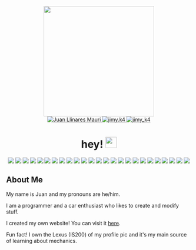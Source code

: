 <div id="header" style="text-align: center;">
    <div align=center>
        <img src="https://media.giphy.com/media/K77lWFobBeX5xcLsdp/giphy.gif?cid=790b7611mpmwrvlnskc2hvjeivfi2mypxl8utqmxbuvfsmcg&ep=v1_stickers_search&rid=giphy.gif&ct=s" width="300">
    </div>
</div>

<div id="badges" align="center">
  <a href="https://www.linkedin.com/in/juan-llinares-mauri/">
    <img src="https://img.shields.io/badge/LinkedIn-blue?style=for-the-badge&logo=linkedin&logoColor=white" alt="Juan Llinares Mauri"/>
  </a>
  <a href="https://www.instagram.com/jimy.k4">
    <img src="https://img.shields.io/badge/Instagram-pink?style=for-the-badge&logo=instagram&logoColor=white" alt="jimy.k4"/>
  </a>
  <a href="https://www.twitter.com/jimy_k4">
    <img src="https://img.shields.io/badge/X-black?style=for-the-badge&logo=X&logoColor=white" alt="jimy_k4"/>
  </a>
</div>

<h1 align="center">
  hey!
  <img src="https://media.giphy.com/media/hvRJCLFzcasrR4ia7z/giphy.gif" width="30px"/>
</h1>

<div id="badges" align="center">
  <a>
    <img src="https://img.shields.io/badge/C-grey?style=for-the-badge&logo=C&logoColor=white"/>
  </a>
  <a>
    <img src="https://img.shields.io/badge/cplusplus-blue?style=for-the-badge&logo=cplusplus&logoColor=white"/>
  </a>
  <a>
    <img src="https://img.shields.io/badge/csharp-lightgrey?style=for-the-badge&logo=csharp&logoColor=white"/>
  </a>
  <a>
    <img src="https://img.shields.io/badge/CSS-blue?style=for-the-badge&logo=CSS3&logoColor=white"/>
  </a>
  <a>
    <img src="https://img.shields.io/badge/HTML5-orange?style=for-the-badge&logo=HTML5&logoColor=white"/>
  </a>
  <a>
    <img src="https://img.shields.io/badge/Java-red?style=for-the-badge&logo=Java&logoColor=white"/>
  </a>
  <a>
    <img src="https://img.shields.io/badge/javascript-orange?style=for-the-badge&logo=javascript&logoColor=white"/>
  </a>
  <a>
    <img src="https://img.shields.io/badge/Keras-red?style=for-the-badge&logo=Keras&logoColor=white"/>
  </a>
  <a>
    <img src="https://img.shields.io/badge/KOP-darkgreen?style=for-the-badge&logoColor=white"/>
  </a>
  <a>
    <img src="https://img.shields.io/badge/Laravel-red?style=for-the-badge&logo=Laravel&logoColor=white"/>
  </a>
  <a>
    <img src="https://img.shields.io/badge/Latex-green?style=for-the-badge&logo=Latex&logoColor=white"/>
  </a>
  <a>
    <img src="https://img.shields.io/badge/LLVM--Tracer-red?style=for-the-badge&logo=LLVM&logoColor=white"/>
  </a>
  <a>
    <img src="https://img.shields.io/badge/MariaDB-blue?style=for-the-badge&logo=MariaDB&logoColor=white"/>
  </a>
  <a>
    <img src="https://img.shields.io/badge/MatLab-red?style=for-the-badge&logo=Mathworks&logoColor=white"/>
  </a>
  <a>
    <img src="https://img.shields.io/badge/MySQL-blue?style=for-the-badge&logo=MySQL&logoColor=white"/>
  </a>
  <a>
    <img src="https://img.shields.io/badge/.NET-purple?style=for-the-badge&logo=.NET&logoColor=white"/>
  </a>
    <a>
    <img src="https://img.shields.io/badge/Nextjs-gray?style=for-the-badge&logo=Nextjs&logoColor=black"/>
  </a>
  <a>
    <img src="https://img.shields.io/badge/OpenMPI-blue?style=for-the-badge&logo=OpenMPI&logoColor=white"/>
  </a>
  <a>
    <img src="https://img.shields.io/badge/PHP-blueviolet?style=for-the-badge&logo=PHP&logoColor=white"/>
  </a>
  <a>
    <img src="https://img.shields.io/badge/Photoshop-blue?style=for-the-badge&logo=Adobe%20Photoshop&logoColor=white"/>
  </a>
  <a>
    <img src="https://img.shields.io/badge/PlatformIO-lightgrey?style=for-the-badge&logo=PlatformIO&logoColor=white"/>
  </a>
  <a>
    <img src="https://img.shields.io/badge/Python-yellow?style=for-the-badge&logo=Python&logoColor=white"/>
  </a>
  <a>
    <img src="https://img.shields.io/badge/Racket-blue?style=for-the-badge&logo=Racket&logoColor=white"/>
  </a>
  <a>
    <img src="https://img.shields.io/badge/Swift-orange?style=for-the-badge&logo=Swift&logoColor=white"/>
  </a>
  <a>
    <img src="https://img.shields.io/badge/Ubuntu-orange?style=for-the-badge&logo=Ubuntu&logoColor=white"/>
  </a>
</div>

## About Me

My name is Juan and my pronouns are he/him.

I am a programmer and a car enthusiast who likes to create and modify stuff.

I created my own website! You can visit it [here](https://jimy-homepage.vercel.app).

Fun fact! I own the Lexus (IS200) of my profile pic and it's my main source of learning about mechanics.
<div style="text-align: center;">
    <img src="https://komarev.com/ghpvc/?username=jlm109-ua&style=flat-square&color=blue" alt="">
</div>
